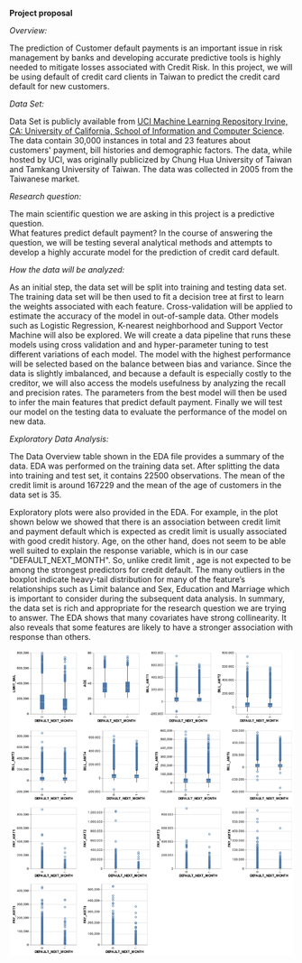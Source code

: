 **Project proposal**

*Overview:*

The prediction of Customer default payments is an important issue in risk management by banks and developing accurate predictive tools is highly needed to mitigate losses associated with Credit Risk. In this project, we will be using default of credit card clients in Taiwan to predict the credit card default for new customers. 

*Data Set:*

Data Set is publicly available from [UCI Machine Learning Repository Irvine, CA: University of California, School of Information and Computer Science](https://archive.ics.uci.edu/ml/datasets/default+of+credit+card+clients). The data contain 30,000 instances in total and 23 features about customers' payment, bill histories and demographic factors.  The data, while hosted by UCI, was originally publicized by Chung Hua University of Taiwan and Tamkang University of Taiwan. The data was collected in 2005 from the Taiwanese market.

*Research question:*

The main scientific question we are asking in this project is a predictive question.  
What features predict default payment?
In the course of answering the question, we will be testing several analytical methods and attempts to develop a highly accurate model for the prediction of credit card default.

*How the data will be analyzed:*

As an initial step, the data set will be split into training and testing data set. The training data set will be then used to fit a decision tree at first to learn the weights associated with each feature. Cross-validation will be applied to estimate the accuracy of the model in out-of-sample data. Other models such as Logistic Regression, K-nearest neighborhood and Support Vector Machine will also be explored. We will create a data pipeline that runs these models using cross validation and and hyper-parameter tuning to test different variations of each model.  The model with the highest performance will be selected based on the balance  between bias and variance. Since the data is slightly imbalanced, and because a default is especially costly to the creditor, we will also access the models usefulness by analyzing the recall and precision rates. The parameters from the best model will then be used to infer the main features that predict default payment. Finally we will test our model on the testing data to evaluate the performance of the model on new data.

*Exploratory Data Analysis:*

The Data Overview table shown in the EDA file provides a summary of the data. EDA was performed on the training data set. After splitting the data into training and test set, it contains 22500 observations. The mean of the credit limit is around 167229 and the mean of the age of customers in the data set is 35. 

Exploratory plots were also provided in the EDA. For example, in the plot shown below we showed that there is an association between credit limit and payment default which is expected as credit limit is usually associated with good credit history. Age, on the other hand, does not seem to be able well suited to explain the response variable, which is in our case "DEFAULT_NEXT_MONTH". So, unlike credit limit , age is not expected to be among the strongest predictors for credit default. The many outliers in the boxplot indicate heavy-tail distribution for many of the feature’s relationships such as Limit balance and Sex, Education and Marriage which is important to consider during the subsequent data analysis. In summary, the data set is rich and appropriate for the research question we are trying to answer. The EDA shows that many covariates have strong collinearity. It also reveals that some features are likely to have a stronger association with response than others.

![](../results/num_res_chart.png)



